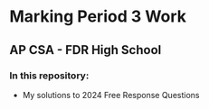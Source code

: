 # Marking Period 3 Work
## AP CSA - FDR High School

### In this repository:
- My solutions to 2024 Free Response Questions
